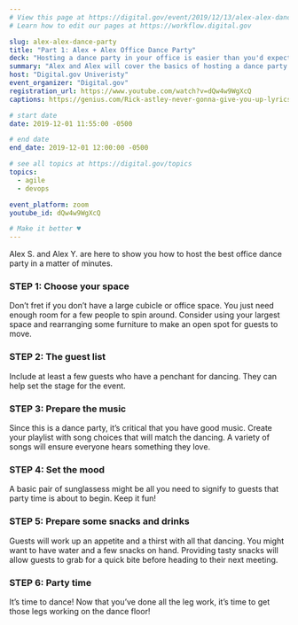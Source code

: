 ```yaml
---
# View this page at https://digital.gov/event/2019/12/13/alex-alex-dance-party
# Learn how to edit our pages at https://workflow.digital.gov

slug: alex-alex-dance-party
title: "Part 1: Alex + Alex Office Dance Party"
deck: "Hosting a dance party in your office is easier than you'd expect"
summary: "Alex and Alex will cover the basics of hosting a dance party in your office."
host: "Digital.gov Univeristy"
event_organizer: "Digital.gov"
registration_url: https://www.youtube.com/watch?v=dQw4w9WgXcQ
captions: https://genius.com/Rick-astley-never-gonna-give-you-up-lyrics

# start date
date: 2019-12-01 11:55:00 -0500

# end date
end_date: 2019-12-01 12:00:00 -0500

# see all topics at https://digital.gov/topics
topics:
  - agile
  - devops

event_platform: zoom
youtube_id: dQw4w9WgXcQ

# Make it better ♥
---
```


Alex S. and Alex Y. are here to show you how to host the best office dance party in a matter of minutes.

### STEP 1: Choose your space
Don’t fret if you don’t have a large cubicle or office space. You just need enough room for a few people to spin around. Consider using your largest space and rearranging some furniture to make an open spot for guests to move.

### STEP 2: The guest list
Include at least a few guests who have a penchant for dancing. They can help set the stage for the event.

### STEP 3: Prepare the music
Since this is a dance party, it’s critical that you have good music. Create your playlist with song choices that will match the dancing. A variety of songs will ensure everyone hears something they love.

### STEP 4: Set the mood
A basic pair of sunglassess might be all you need to signify to guests that party time is about to begin. Keep it fun!

### STEP 5: Prepare some snacks and drinks
Guests will work up an appetite and a thirst with all that dancing. You might want to have water and a few snacks on hand. Providing tasty snacks will allow guests to grab for a quick bite before heading to their next meeting.

### STEP 6: Party time
It’s time to dance! Now that you’ve done all the leg work, it’s time to get those legs working on the dance floor!
